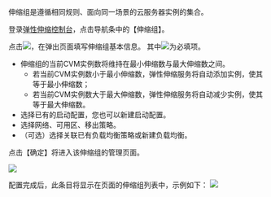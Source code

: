 伸缩组是遵循相同规则、面向同一场景的云服务器实例的集合。

登录[弹性伸缩控制台](https://console.qcloud.com/autoscaling/config)，点击导航条中的【伸缩组】。

点击![](//mccdn.qcloud.com/static/img/9d38f7bfbe02a922370765f3adfa58bf/image.png)，在弹出页面填写伸缩组基本信息。
其中![](//mccdn.qcloud.com/static/img/f9df27a1d1e0d42a7ff08dd884bfa34c/image.png)为必填项。

- 伸缩组的当前CVM实例数将维持在最小伸缩数与最大伸缩数之间。
	- 若当前CVM实例数小于最小伸缩数，弹性伸缩服务将自动添加实例，使其等于最小伸缩数；
	- 若当前CVM实例数大于最大伸缩数，弹性伸缩服务将自动减少实例，使其等于最大伸缩数。
- 选择已有的启动配置，您也可以新建启动配置。
- 选择网络、可用区、移出策略。
- （可选）选择关联已有负载均衡策略或新建负载均衡。

点击【确定】将进入该伸缩组的管理页面。

![](//mccdn.qcloud.com/static/img/c06b654951734e786c5902eaddefb5af/image.png)

配置完成后，此条目将显示在页面的伸缩组列表中，示例如下：
![](//mccdn.qcloud.com/static/img/f4041943356f913726e9c25724bdd65e/image.png)